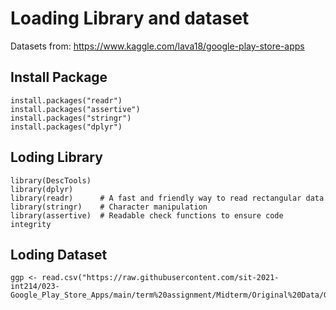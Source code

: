 # Loading Library and dataset

Datasets from: https://www.kaggle.com/lava18/google-play-store-apps

## Install Package

```
install.packages("readr")
install.packages("assertive")
install.packages("stringr")
install.packages("dplyr")
```

## Loding Library

```
library(DescTools)
library(dplyr)
library(readr)      # A fast and friendly way to read rectangular data
library(stringr)    # Character manipulation
library(assertive)  # Readable check functions to ensure code integrity
```

## Loding Dataset

```
ggp <- read.csv("https://raw.githubusercontent.com/sit-2021-int214/023-Google_Play_Store_Apps/main/term%20assignment/Midterm/Original%20Data/Google_Play_Store_Apps_Original.csv")
```
